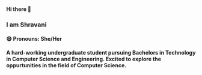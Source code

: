#### Hi there 👋
### I am Shravani
#### 😄 Pronouns: She/Her
#### A hard-working undergraduate student pursuing Bachelors in Technology in Computer Science and Engineering. Excited to explore the oppurtunities in the field of Computer Science.

<!--
**Chshravani/chshravani** is a ✨ _special_ ✨ repository because its `README.md` (this file) appears on your GitHub profile.

Here are some ideas to get you started:

- 🔭 I’m currently working on ...
- 🌱 I’m currently learning ...
- 👯 I’m looking to collaborate on ...
- 🤔 I’m looking for help with ...
- 💬 Ask me about ...
- 📫 How to reach me: ...
- 😄 Pronouns: ...
- ⚡ Fun fact: ...
-->
